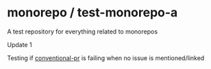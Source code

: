 # monorepo / test-monorepo-a

A test repository for everything related to monorepos

Update 1

Testing if [conventional-pr](https://github.com/Namchee/conventional-pr) is failing when no issue is mentioned/linked